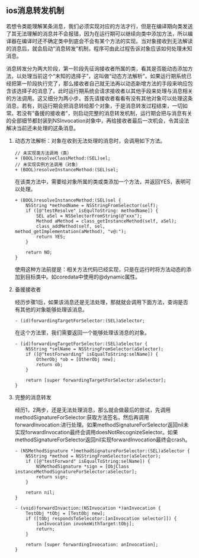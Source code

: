 ## ios消息转发机制

若想令类能理解某条消息，我们必须实现对应的方法才行，但是在编译期向类发送了其无法理解的消息并不会报错，因为在运行期可以继续向类中添加方法，所以编译器在编译时还不确定类中到底会不会有某个方法的实现。当对象接收到无法解读的消息后，就会启动“消息转发”机制，程序可由此过程告诉对象应该如何处理未知消息。

消息转发分为两大阶段，第一阶段先征询接收者所属的类，看其是否能动态添加方法，以处理当前这个“未知的选择子”，这叫做“动态方法解析”。如果运行期系统已经把第一阶段执行完了，那么接收者自己就无法再以动态新增方法的手段来响应包含该选择子的消息了。此时运行期系统会请求接收者以其他手段来处理与消息相关的方法调用。这又细分为两小步。首先请接收者看看有没有其他对象可以处理这条消息，若有，则运行期会把消息转给那个对象，于是消息转发过程结束，一切如常。若没有“备援的接收者”，则启动完整的消息转发机制，运行期会把与消息有关的全部细节都封装到NSInvocation对象中，再给接收者最后一次机会，令其设法解决当前还未处理的这条消息。

1. 动态方法解析：对象在收到无法处理的消息时，会调用如下方法。

	```
	// 未实现类方法调用（类）
	+ (BOOL)resolveClassMethod:(SEL)sel;
	// 未实现实例方法调用（对象）
	+ (BOOL)resolveInstanceMethod:(SEL)sel;
	```
	
	在该类方法中，需要给对象所属的类或类添加一个方法，并返回YES，表明可以处理。
	
	```
	+ (BOOL)resolveInstanceMethod:(SEL)sel {
		NSString *methodName = NSStringFromSelector(self);
		if ([@"testResolve" isEqulToString: methodName]) {
			SEL aSel = NSSelectorFromString(@"xxx");
			Method aMethod = class_getInstanceMethod(self, aSel);
			class_addMethod(self, sel, method_getImplementation(aMethod), "v@:");
			return YES;
		}
		
		return NO;
	}
	```
	
	使用这种方法前提是：相关方法代码已经实现，只是在运行时将方法动态的添加到目标类中。如coredata中使用的@dynamic属性。
	
2. 备援接收者

	经历步骤1后，如果该消息还是无法处理，那就就会调用下面方法，查询是否有其他的对象能够处理该消息。
	
	```
	- (id)forwardingTargetForSelector:(SEL)aSelector;
	```
	
	在这个方法里，我们需要返回一个能够处理该消息的对象。
	
	```
	- (id)forwardingTargetForSelector:(SEL)aSelector {
		NSString *selName = NSStringFromSelector(aSelector);
		if ([@"testForwarding" isEqualToString:selName]) {
			OtherObj *ob = [OtherObj new];
			return ob;
		}
		
		return [super forwardingTargetForSelector:aSelector];
	}
	```
	
3. 完整的消息转发

	经历1，2两步，还是无法处理消息，那么就会做最后的尝试，先调用methodSignatureForSelector:获取方法签名，然后再调用forwardInvocation:进行处理。如果methodSignatureForSelector返回nil未实现forwardInvocation最终会调用doesNotRecognizeSelector。如果methodSignatureForSelector返回nil实现forwardInvocation最终会crash。
	
	```
	- (NSMethodSignature *)methodSignatureForSelector:(SEL)aSelector {
		NSString *method = NSStringFromSelector(aSelector);
		if ([@"testForward" isEqualToString:selName]) {
			NSMethodSignature *sign = [ObjClass instanceMethodSignatureForSelector:aSelector];
			return sign;
		}
		
		return nil;
	}
	
	- (void)forwardInvaction:(NSInvocation *)anInvocation {
		TestObj *tObj = [TestObj new];
		if ([tObj respondsToSelecotor:[anInvocation selector]]) {
			[anInvocation invokeWithTarget:tObj];
			return;
		}
		
		return [super forwardingInvocation: anInvocation];
	}
	```